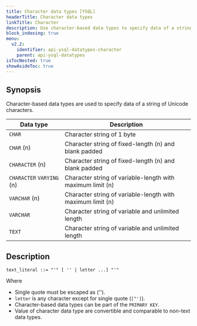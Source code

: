 ```yaml
---
title: Character data types [YSQL]
headerTitle: Character data types
linkTitle: Character
description: Use character-based data types to specify data of a string of Unicode characters.
block_indexing: true
menu:
  v2.2:
    identifier: api-ysql-datatypes-character
    parent: api-ysql-datatypes
isTocNested: true
showAsideToc: true
---
```


## Synopsis

Character-based data types are used to specify data of a string of Unicode characters.

Data type | Description |
----------|-------------|
`CHAR` | Character string of 1 byte |
`CHAR` (n) | Character string of fixed-length (n) and blank padded |
`CHARACTER` (n) | Character string of fixed-length (n) and blank padded |
`CHARACTER` `VARYING` (n) | Character string of variable-length with maximum limit (n) |
`VARCHAR` (n) | Character string of variable-length with maximum limit (n) |
`VARCHAR` | Character string of variable and unlimited length |
`TEXT` | Character string of variable and unlimited length |

## Description

```
text_literal ::= "'" [ '' | letter ...] "'"
```

Where

- Single quote must be escaped as ('').
- `letter` is any character except for single quote (`[^']`).
- Character-based data types can be part of the `PRIMARY KEY`.
- Value of character data type are convertible and comparable to non-text data types.
